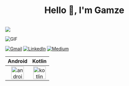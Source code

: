 <h1 align="center"> Hello 👋, I'm Gamze </h1>

<br/>

<div aling=center>
  <img src="https:// readme-typing-svg.herokuapp.com?size=40&duraction=3000&color=30DC72&center=true&vCenter=true&vCenter=true&width==800&height=100&lines = I'm+an+Android+Developer alt="Headline />
</div>

![GIF](https://media.giphy.com/media/L1R1tvI9svkIWwpVYr/giphy.gif)


<p align"center">
      <a href="mailto: gamzecoskkun@gmail.com"><img src="https://img.icons8.com/bubbles/75/000000/gmail.png" alt="Gmail"/></a>
      <a href="https://www.linkedin.com/in/gamzecoskun/"><img src="https://img.icons8.com/bubbles/75/000000/linkedin.png" alt="LinkedIn"/></a>
      <a href="https://medium.com/@gamzecoskkun"><img src="https://img.icons8.com/bubbles/75/000000/medium-new.png" alt="Medium"/></a>



| Android | Kotlin | 
| :-: | :-: | 
|<img align="center" src="https://developer.android.com/images/logos/android.svg" alt="android" width="40" height="40"/>|<img align="center" src="https://www.vectorlogo.zone/logos/kotlinlang/kotlinlang-icon.svg" alt="kotlin" width="40" height="40"/>|<img align="center" 
